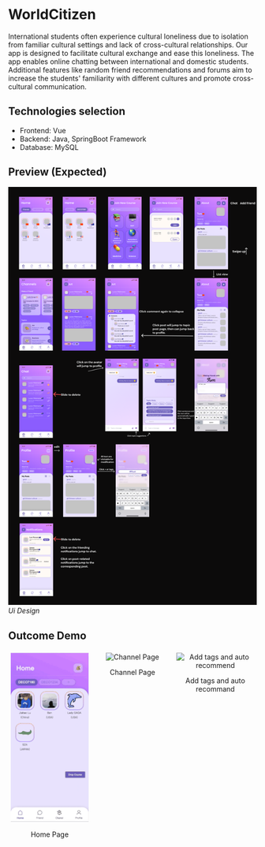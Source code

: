 # WorldCitizen

International students often experience cultural loneliness due to isolation from familiar cultural settings and lack of cross-cultural relationships. Our app is designed to facilitate cultural exchange and ease this loneliness. The app enables online chatting between international and domestic students. Additional features like random friend recommendations and forums aim to increase the students' familiarity with different cultures and promote cross-cultural communication.

## Technologies selection

- Frontend: Vue
- Backend: Java, SpringBoot Framework
- Database: MySQL

## Preview (Expected)

![Ui Design](./UI-design.png)
*Ui Design*

## Outcome Demo

<div align="center">
  <div style="display:flex;">
    <div style="flex:30%;padding:5px;">
        <img alt="Home Page" src="./home-page.gif" width="100%" />
      <p>Home Page</p>
    </div>
    <div style="flex:30%;padding:5px;">
        <img alt="Channel Page" src="./channel.gif" width="100%" /> 
      <p>Channel Page</p>
    </div>
    <div style="flex:30%;padding:5px;">
        <img alt="Add tags and auto recommend" src="./Add-tag-recommand.gif" width="100%" />
      <p>Add tags and auto recommand</p>
    </div>
  </div>
</div>